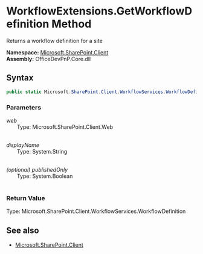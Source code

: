 # WorkflowExtensions.GetWorkflowDefinition Method  
Returns a workflow definition for a site  

**Namespace:** [Microsoft.SharePoint.Client](Microsoft.SharePoint.Client.md)  
**Assembly:** OfficeDevPnP.Core.dll  
## Syntax
```C#
public static Microsoft.SharePoint.Client.WorkflowServices.WorkflowDefinition GetWorkflowDefinition(Web web, String displayName, Boolean publishedOnly)
```
### Parameters
*web*  
&emsp;&emsp;Type: Microsoft.SharePoint.Client.Web  
&emsp;&emsp;  
  
*displayName*  
&emsp;&emsp;Type: System.String  
&emsp;&emsp;  
  
*(optional) publishedOnly*  
&emsp;&emsp;Type: System.Boolean  
&emsp;&emsp;  
  
### Return Value
Type: Microsoft.SharePoint.Client.WorkflowServices.WorkflowDefinition  


## See also
- [Microsoft.SharePoint.Client](Microsoft.SharePoint.Client.md)
